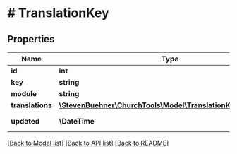# # TranslationKey

## Properties

Name | Type | Description | Notes
------------ | ------------- | ------------- | -------------
**id** | **int** |  | [optional]
**key** | **string** |  | [optional]
**module** | **string** |  | [optional]
**translations** | [**\StevenBuehner\ChurchTools\Model\TranslationKeyTranslations**](TranslationKeyTranslations.md) |  | [optional]
**updated** | **\DateTime** | Last updated | [optional]

[[Back to Model list]](../../README.md#models) [[Back to API list]](../../README.md#endpoints) [[Back to README]](../../README.md)
